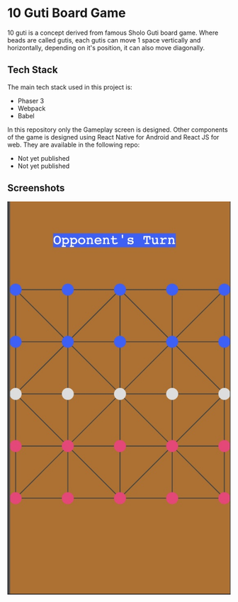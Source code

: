 # 10 Guti Board Game

10 guti is a concept derived from famous Sholo Guti board game. Where beads are called gutis, each gutis can move 1 space 
vertically and horizontally, depending on it's position, it can also move diagonally.

## Tech Stack
The main tech stack used in this project is:
- Phaser 3
- Webpack
- Babel

In this repository only the Gameplay screen is designed. Other components of the game is designed using React Native for
Android and React JS for web. They are available in the following repo:
- Not yet published
- Not yet published

## Screenshots

![10 Guti Gameplay Screenshot](./assets/images/10guti-ss-gameplay.jpg "10 Guti Gameplay Screenshot")
